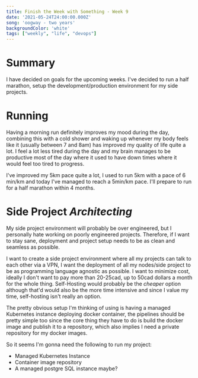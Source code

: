 ```yaml
---
title: Finish the Week with Something - Week 9
date: '2021-05-24T24:00:00.000Z'
song: 'oogway - two years'
backgroundColor: 'white'
tags: ["weekly", "life", "devops"]
---
```

# Summary
I have decided on goals for the upcoming weeks. I've decided to run a half marathon, setup the development/production environment for my side projects.

# Running
Having a morning run definitely improves my mood during the day, combining this with a cold shower and waking up
whenever my body feels like it (usually between 7 and 8am) has improved my quality of life quite a lot. I feel a lot
less tired during the day and my brain manages to be productive most of the day where it used to have down times where
it would feel too tired to progress.

I've improved my 5km pace quite a lot, I used to run 5km with a pace of 6 min/km and today I've managed to reach
a 5min/km pace. I'll prepare to run for a half marathon within 4 months.


# Side Project *Architecting*
My side project environment will probably be over engineered, but I personally hate working on poorly engineered projects. Therefore, if I want to stay sane, deployment and project setup needs to be as clean and seamless as possible.

I want to create a side project environment where all my projects can talk to each other via a VPN, I want the deployment of all my nodes/side project to be as programming language agnostic as possible. I want to minimize cost, ideally I
don't want to pay more than 20-25cad, up to 50cad dollars a month for the whole thing. Self-Hosting would probably be the *cheaper*
option although that'd would also be the more time intensive and since I value my time, self-hosting isn't really an
option.

The pretty obvious setup I'm thinking of using is having a managed Kubernetes instance deploying docker container, the
pipelines should be pretty simple too since the core thing they have to do is build the docker image and publish it to
a repository, which also implies I need a private repository for my docker images.

So it seems I'm gonna need the following to run my project:
* Managed Kubernetes Instance
* Container image repository
* A managed postgre SQL instance maybe?


